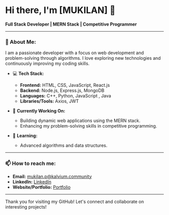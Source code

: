 # Hi there, I'm [MUKILAN] 👋

**Full Stack Developer | MERN Stack | Competitive Programmer**

---

### 🌟 About Me:
I am a passionate developer with a focus on web development and problem-solving through algorithms. I love exploring new technologies and continuously improving my coding skills.

- 💻 **Tech Stack:** 
  - **Frontend:** HTML, CSS, JavaScript, React.js
  - **Backend:** Node.js, Express.js, MongoDB
  - **Languages:** C++, Python, JavaScript , Java
  - **Libraries/Tools:** Axios, JWT
  
- 🔭 **Currently Working On:** 
  - Building dynamic web applications using the MERN stack.
  - Enhancing my problem-solving skills in competitive programming.
  
- 🌱 **Learning:**
  - Advanced algorithms and data structures.

---

### 📫 How to reach me:
- **Email:** mukilan.p@kalvium.community
- **LinkedIn:** [LinkedIn](https://www.linkedin.com/in/mukilan-p-/)
- **Website/Portfolio:** [Portfolio](https://fanciful-strudel-da2673.netlify.app/)

---

Thank you for visiting my GitHub! Let's connect and collaborate on interesting projects!

<!---
MUKILAN019/MUKILAN019 is a ✨ special ✨ repository because its `README.md` (this file) appears on your GitHub profile.
You can click the Preview link to take a look at your changes.
--->
